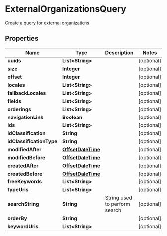 

# ExternalOrganizationsQuery

Create a query for external organizations
## Properties

Name | Type | Description | Notes
------------ | ------------- | ------------- | -------------
**uuids** | **List&lt;String&gt;** |  |  [optional]
**size** | **Integer** |  |  [optional]
**offset** | **Integer** |  |  [optional]
**locales** | **List&lt;String&gt;** |  |  [optional]
**fallbackLocales** | **List&lt;String&gt;** |  |  [optional]
**fields** | **List&lt;String&gt;** |  |  [optional]
**orderings** | **List&lt;String&gt;** |  |  [optional]
**navigationLink** | **Boolean** |  |  [optional]
**ids** | **List&lt;String&gt;** |  |  [optional]
**idClassification** | **String** |  |  [optional]
**idClassificationType** | **String** |  |  [optional]
**modifiedAfter** | [**OffsetDateTime**](OffsetDateTime.md) |  |  [optional]
**modifiedBefore** | [**OffsetDateTime**](OffsetDateTime.md) |  |  [optional]
**createdAfter** | [**OffsetDateTime**](OffsetDateTime.md) |  |  [optional]
**createdBefore** | [**OffsetDateTime**](OffsetDateTime.md) |  |  [optional]
**freeKeywords** | **List&lt;String&gt;** |  |  [optional]
**typeUris** | **List&lt;String&gt;** |  |  [optional]
**searchString** | **String** | String used to perform search |  [optional]
**orderBy** | **String** |  |  [optional]
**keywordUris** | **List&lt;String&gt;** |  |  [optional]



